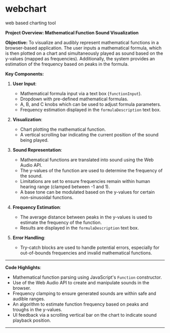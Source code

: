 # webchart
web based charting tool


**Project Overview: Mathematical Function Sound Visualization**

**Objective:** 
To visualize and audibly represent mathematical functions in a browser-based application. The user inputs a mathematical formula, which is then plotted on a chart and simultaneously played as sound based on the y-values (mapped as frequencies). Additionally, the system provides an estimation of the frequency based on peaks in the formula.

**Key Components:**

1. **User Input**: 
   - Mathematical formula input via a text box (`functionInput`).
   - Dropdown with pre-defined mathematical formulas.
   - A, B, and C knobs which can be used to adjust formula parameters.
   - Frequency estimation displayed in the `formulaDescription` text box.

2. **Visualization**:
   - Chart plotting the mathematical function.
   - A vertical scrolling bar indicating the current position of the sound being played.

3. **Sound Representation**:
   - Mathematical functions are translated into sound using the Web Audio API.
   - The y-values of the function are used to determine the frequency of the sound.
   - Limitations are set to ensure frequencies remain within human hearing range (clamped between -1 and 1).
   - A base tone can be modulated based on the y-values for certain non-sinusoidal functions.

4. **Frequency Estimation**:
   - The average distance between peaks in the y-values is used to estimate the frequency of the function.
   - Results are displayed in the `formulaDescription` text box.

5. **Error Handling**:
   - Try-catch blocks are used to handle potential errors, especially for out-of-bounds frequencies and invalid mathematical functions.

---

**Code Highlights**:

- Mathematical function parsing using JavaScript's `Function` constructor.
- Use of the Web Audio API to create and manipulate sounds in the browser.
- Frequency clamping to ensure generated sounds are within safe and audible ranges.
- An algorithm to estimate function frequency based on peaks and troughs in the y-values.
- UI feedback via a scrolling vertical bar on the chart to indicate sound playback position.

---

